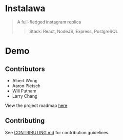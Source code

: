 # Instalawa

> A full-fledged instagram replica
>> Stack: React, NodeJS, Express, PostgreSQL

# Demo


## Contributors

  - Albert Wong
  - Aaron Pietsch
  - Will Putnam
  - Larry Chang

View the project roadmap [here](https://github.com/lawa-ig/lawa-ig/wiki/Insta-Product-Roadmap)

## Contributing

See [CONTRIBUTING.md](CONTRIBUTING.md) for contribution guidelines.
